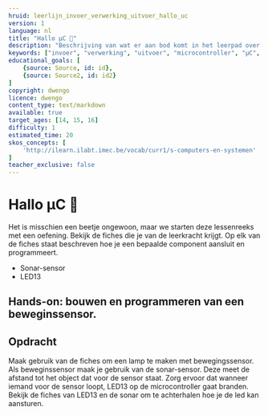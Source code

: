 ```yaml
---
hruid: leerlijn_invoer_verwerking_uitvoer_hallo_uc
version: 1
language: nl
title: "Hallo µC 🙂"
description: "Beschrijving van wat er aan bod komt in het leerpad over invoer, verwerking en uitvoer."
keywords: ["invoer", "verwerking", "uitvoer", "microcontroller", "µC", "arduino", "dwenguino"]
educational_goals: [
    {source: Source, id: id}, 
    {source: Source2, id: id2}
]
copyright: dwengo
licence: dwengo
content_type: text/markdown
available: true
target_ages: [14, 15, 16]
difficulty: 1
estimated_time: 20
skos_concepts: [
    'http://ilearn.ilabt.imec.be/vocab/curr1/s-computers-en-systemen'
]
teacher_exclusive: false
---
```


# Hallo µC 🙂

Het is misschien een beetje ongewoon, maar we starten deze lessenreeks met een oefening. Bekijk de fiches die je van de leerkracht krijgt. Op elk van de fiches staat beschreven hoe je een bepaalde component aansluit en programmeert.

<ul class="dwengo_content lijst_fiches">
    <li><href src="TODO">Sonar-sensor</href></li>
    <li><href src="TODO">LED13</href></li>
</ul>

## Hands-on: bouwen en programmeren van een beweginssensor.

<div class="dwengo_content assignment">
    <h2 class="title">Opdracht</h2>
    <div class="content">
        <p>
            Maak gebruik van de fiches om een lamp te maken met bewegingssensor. Als beweginssensor maak je gebruik van de sonar-sensor. Deze meet de afstand tot het object dat voor de sensor staat. Zorg ervoor dat wanneer iemand voor de sensor loopt, LED13 op de microcontroller gaat branden. Bekijk de fiches van LED13 en de sonar om te achterhalen hoe je de led kan aansturen.
        </p>
    </div>
</div>
